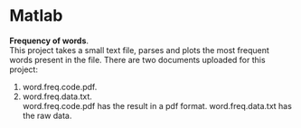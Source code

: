 # Matlab

**Frequency of words**.       
This project takes a small text file, parses and plots the most frequent words present in the file. There are two documents uploaded for this project:
1. word.freq.code.pdf.      
2. word.freq.data.txt.      
word.freq.code.pdf has the result in a pdf format. word.freq.data.txt has the raw data.     
